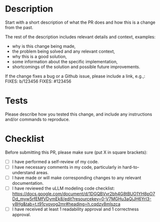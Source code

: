 # Description

Start with a short description of what the PR does and how this is a change from
the past.

The rest of the description includes relevant details and context, examples:
- why is this change being made,
- the problem being solved and any relevant context,
- why this is a good solution,
- some information about the specific implementation,
- shortcomings of the solution and possible future improvements.

If the change fixes a bug or a Github issue, please include a link, e.g.,:
FIXES: b/123456
FIXES: #123456

# Tests

Please describe how you tested this change, and include any instructions and/or
commands to reproduce.

# Checklist

Before submitting this PR, please make sure (put X in square brackets):
- [ ] I have performed a self-review of my code.
- [ ] I have necessary comments in my code, particularly in hard-to-understand areas.
- [ ] I have made or will make corresponding changes to any relevant documentation.
- [ ] I have reviewed the uLLM modeling code checklist: https://docs.google.com/document/d/1DGQBVvr2bh4G8tBUO1YH8pO7Dd_myw5rfEMfVDymEk8/edit?resourcekey=0-V7MGHu3aQjJH6YrI3-y8Hg&tab=t.t91cyovog2mr#heading=h.cqdzv8mlszca
- [ ] I have received at least 1 readability approval and 1 correctness approval.
